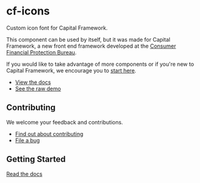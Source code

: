 # cf-icons

Custom icon font for Capital Framework.

This component can be used by itself, but it was made for Capital Framework, a new front end framework developed at the [Consumer Financial Protection Bureau](http://cfpb.github.io/).

If you would like to take advantage of more components or if you're new to Capital Framework, we encourage you to [start here](http://cfpb.github.io/capital-framework).

- [View the docs](http://cfpb.github.io/cf-icons/docs/)
- [See the raw demo](http://cfpb.github.io/cf-icons/demo/)

## Contributing

We welcome your feedback and contributions.

- [Find out about contributing](http://cfpb.github.io/capital-framework/contributing/)
- [File a bug](/cfpb/cf-icons/issues/new?body=%23%23%20URL%0D%0D%0D%23%23%20Actual%20Behavior%0D%0D%0D%23%23%20Expected%20Behavior%0D%0D%0D%23%23%20Steps%20to%20Reproduce%0D%0D%0D%23%23%20Screenshot&labels=bug)

## Getting Started

[Read the docs](http://cfpb.github.io/capital-framework/components/)
